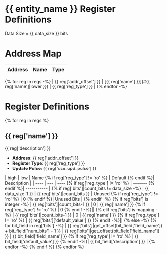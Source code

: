 # {{ entity_name }} Register Definitions

Data Size = {{ data_size }} bits

# Address Map
| Address | Name | Type |
| ------- | ---- | ---- |
{% for reg in regs -%}
| {{ reg['addr_offset'] }} | [{{ reg['name'] }}](#{{ reg['name']|lower }}) | {{ reg['reg_type'] }} |
{% endfor -%}

# Register Definitions

{% for reg in regs %}
## {{ reg['name'] }}
{{ reg['description'] }}

* **Address**: {{ reg['addr_offset'] }}
* **Register Type**: {{ reg['reg_type'] }}
* **Update Pulse**: {{ reg['use_upd_pulse'] }}

| high | low | Name {% if reg['reg_type'] != 'ro' %} | Default {% endif %}| Description |
| ---- | --- | ---- {% if reg['reg_type'] != 'ro' %} | ------- {% endif %}| ----------- |
{% if reg['bits']|count_bits != data_size -%}
| {{ data_size-1 }} | {{ reg['bits']|count_bits }} | Unused {% if reg['reg_type'] != 'ro' %} | 0 {% endif %}| Unused Bits |
{% endif -%}
{% if reg['bits'] is integer -%}
| {{ reg['bits']|count_bits-1 }} | 0 | {{ reg['name'] }} {% if reg['reg_type'] != 'ro' %} | 0 {% endif -%}||
{% elif reg['bits'] is mapping -%}
| {{ reg['bits']|count_bits-1 }} | 0 | {{ reg['name'] }} {% if reg['reg_type'] != 'ro' %} | {{ reg['bits']['default_value'] }} {% endif -%}||
{% else -%}
  {% for bit_field in reg['bits'] -%}
    | {{ reg['bits']|get_offset(bit_field['field_name']) + bit_field['num_bits'] - 1 }} | {{ reg['bits']|get_offset(bit_field['field_name']) }} | {{ bit_field['field_name'] }} {% if reg['reg_type'] != 'ro' %} | {{ bit_field['default_value'] }} {% endif -%}| {{ bit_field['description'] }} |
  {% endfor -%}
{% endif %}
{% endfor %}